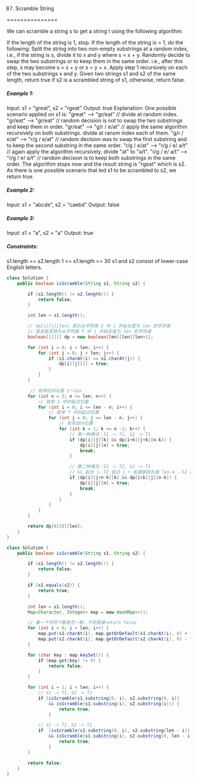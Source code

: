 87. Scramble String

===============

We can scramble a string s to get a string t using the following algorithm:

If the length of the string is 1, stop.
If the length of the string is > 1, do the following:
Split the string into two non-empty substrings at a random index, i.e., if the string is s, divide it to x and y where s = x + y.
Randomly decide to swap the two substrings or to keep them in the same order. i.e., after this step, s may become s = x + y or s = y + x.
Apply step 1 recursively on each of the two substrings x and y.
Given two strings s1 and s2 of the same length, return true if s2 is a scrambled string of s1, otherwise, return false.

##### Example 1:

Input: s1 = "great", s2 = "rgeat"
Output: true
Explanation: One possible scenario applied on s1 is:
"great" --> "gr/eat" // divide at random index.
"gr/eat" --> "gr/eat" // random decision is not to swap the two substrings and keep them in order.
"gr/eat" --> "g/r / e/at" // apply the same algorithm recursively on both substrings. divide at ranom index each of them.
"g/r / e/at" --> "r/g / e/at" // random decision was to swap the first substring and to keep the second substring in the same order.
"r/g / e/at" --> "r/g / e/ a/t" // again apply the algorithm recursively, divide "at" to "a/t".
"r/g / e/ a/t" --> "r/g / e/ a/t" // random decision is to keep both substrings in the same order.
The algorithm stops now and the result string is "rgeat" which is s2.
As there is one possible scenario that led s1 to be scrambled to s2, we return true.

##### Example 2:

Input: s1 = "abcde", s2 = "caebd"
Output: false

##### Example 3:

Input: s1 = "a", s2 = "a"
Output: true

##### Constraints:

s1.length == s2.length
1 <= s1.length <= 30
s1 and s2 consist of lower-case English letters.

```java
class Solution {
    public boolean isScramble(String s1, String s2) {

        if (s1.length() != s2.length()) {
            return false;
        }

        int len = s1.length();

        // dp[i][j][len] 表示从字符串 S 中 i 开始长度为 len 的字符串
        // 是否能变换为从字符串 T 中 j 开始长度为 len 的字符串
        boolean[][][] dp = new boolean[len][len][len+1];

        for (int i = 0; i < len; i++) {
            for (int j = 0; j < len; j++) {
                if (s1.charAt(i) == s2.charAt(j)) {
                    dp[i][j][1] = true;
                }
            }
        }

         // 枚举区间长度 2～len
        for (int n = 2; n <= len; n++) {
            // 枚举 S 中的起点位置
            for (int i = 0; i <= len - n; i++) {
                // 枚举 T 中的起点位置
                for (int j = 0; j <= len - n; j++) {
                    // 枚举划分位置
                    for (int k = 1; k <= n -1; k++) {
                        // 第一种情况：S1 -> T1, S2 -> T2
                        if (dp[i][j][k] && dp[i+k][j+k][n-k]) {
                            dp[i][j][n] = true;
                            break;
                        }

                        // 第二种情况：S1 -> T2, S2 -> T1
                        // S1 起点 i，T2 起点 j + 前面那段长度 len-k ，S2 起点 i + 前面长度k
                        if (dp[i][j+n-k][k] && dp[i+k][j][n-k]) {
                            dp[i][j][n] = true;
                            break;
                        }
                    }
                }
            }
        }

        return dp[0][0][len];
    }
}
```

```java
class Solution {
    public boolean isScramble(String s1, String s2) {

        if (s1.length() != s2.length()) {
            return false;
        }

        if (s1.equals(s2)) {
            return true;
        }

        int len = s1.length();
        Map<Character, Integer> map = new HashMap<>();

        // 看一下字符个数是否一致，不同直接return false
        for (int i = 0; i < len; i++) {
            map.put(s1.charAt(i), map.getOrDefault(s1.charAt(i), 0) + 1);
            map.put(s2.charAt(i), map.getOrDefault(s2.charAt(i), 0) - 1);
        }

        for (char key : map.keySet()) {
            if (map.get(key) != 0) {
                return false;
            }
        }

        for (int i = 1; i < len; i++) {
            // S1 -> T1，S2 -> T2
            if (isScramble(s1.substring(0, i), s2.substring(0, i)) 
                && isScramble(s1.substring(i), s2.substring(i))) {
                    return true;
                }

            // S1 -> T2，S2 -> T1
            if  (isScramble(s1.substring(0, i), s2.substring(len - i))
                && isScramble(s1.substring(i), s2.substring(0, len - i))) {
                    return true;
                }  
        }

        return false;
    }
}
```

